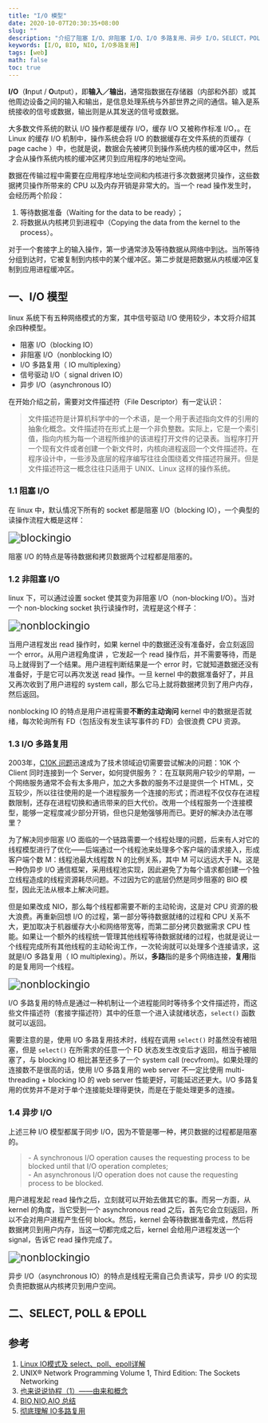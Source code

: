 ```yaml
---
title: "I/O 模型"
date: 2020-10-07T20:30:35+08:00
slug: ""
description: "介绍了阻塞 I/O、非阻塞 I/O、I/O 多路复用、异步 I/O，SELECT，POLL 和 EPOLL"
keywords: [I/O, BIO, NIO, I/O多路复用]
tags: [web]
math: false
toc: true
---
```


**I/O**（**I**nput / **O**utput），即**输入／输出**，通常指数据在存储器（内部和外部）或其他周边设备之间的输入和输出，是信息处理系统与外部世界之间的通信。输入是系统接收的信号或数据，输出则是从其发送的信号或数据。

大多数文件系统的默认 I/O 操作都是缓存 I/O，缓存 I/O 又被称作标准 I/O，。在 Linux 的缓存 I/O 机制中，操作系统会将 I/O 的数据缓存在文件系统的页缓存（ page cache ）中，也就是说，数据会先被拷贝到操作系统内核的缓冲区中，然后才会从操作系统内核的缓冲区拷贝到应用程序的地址空间。

数据在传输过程中需要在应用程序地址空间和内核进行多次数据拷贝操作，这些数据拷贝操作所带来的 CPU 以及内存开销是非常大的。当一个 read 操作发生时，会经历两个阶段：

1. 等待数据准备（Waiting for the data to be ready）；
2. 将数据从内核拷贝到进程中（Copying the data from the kernel to the process）。

对于一个套接字上的输入操作，第一步通常涉及等待数据从网络中到达。当所等待分组到达时，它被复制到内核中的某个缓冲区。第二步就是把数据从内核缓冲区复制到应用进程缓冲区。

## 一、I/O 模型

linux 系统下有五种网络模式的方案，其中信号驱动 I/O 使用较少，本文将介绍其余四种模型。

* 阻塞 I/O（blocking IO）
* 非阻塞 I/O（nonblocking IO）
* I/O 多路复用（ IO multiplexing）
* 信号驱动 I/O（ signal driven IO）
* 异步 I/O（asynchronous IO）

在开始介绍之前，需要对文件描述符（File Descriptor）有一定认识：

> 文件描述符是计算机科学中的一个术语，是一个用于表述指向文件的引用的抽象化概念。文件描述符在形式上是一个非负整数。实际上，它是一个索引值，指向内核为每一个进程所维护的该进程打开文件的记录表。当程序打开一个现有文件或者创建一个新文件时，内核向进程返回一个文件描述符。在程序设计中，一些涉及底层的程序编写往往会围绕着文件描述符展开。但是文件描述符这一概念往往只适用于 UNIX、Linux 这样的操作系统。

### 1.1 阻塞 I/O

在 linux 中，默认情况下所有的 socket 都是阻塞 I/O（blocking IO），一个典型的读操作流程大概是这样：

<img src="https://qttblog.oss-cn-hangzhou.aliyuncs.com/after9.9/nio1.png" alt="blockingio" style="zoom:150%;" />

阻塞 I/O 的特点是等待数据和拷贝数据两个过程都是阻塞的。

### 1.2 非阻塞 I/O

linux 下，可以通过设置 socket 使其变为非阻塞 I/O（non-blocking I/O）。当对一个 non-blocking socket 执行读操作时，流程是这个样子：

<img src="https://qttblog.oss-cn-hangzhou.aliyuncs.com/after9.9/nio2.png" alt="nonblockingio" style="zoom:150%;" />

当用户进程发出 read 操作时，如果 kernel 中的数据还没有准备好，会立刻返回一个 error。从用户进程角度讲 ，它发起一个 read 操作后，并不需要等待，而是马上就得到了一个结果。用户进程判断结果是一个 error 时，它就知道数据还没有准备好，于是它可以再次发送 read 操作。一旦 kernel 中的数据准备好了，并且又再次收到了用户进程的 system call，那么它马上就将数据拷贝到了用户内存，然后返回。

nonblocking IO 的特点是用户进程需要**不断的主动询问** kernel 中的数据是否就绪，每次轮询所有 FD（包括没有发生读写事件的 FD）会很浪费 CPU 资源。

### 1.3 I/O 多路复用

2003年，[C10K 问题](https://link.zhihu.com/?target=http%3A//www.kegel.com/c10k.html)迅速成为了技术领域迫切需要尝试解决的问题：10K 个 Client 同时连接到一个 Server，如何提供服务？：在互联网用户较少的早期，一个网络服务通常不会有太多用户，加之大多数的服务不过是提供一个 HTML，交互较少，所以往往使用的是一个进程服务一个连接的形式；而进程不仅仅存在进程数限制，还存在进程切换和通讯带来的巨大代价。改用一个线程服务一个连接模型，能够一定程度减少部分开销，但也只是勉强够用而已。更好的解决办法在哪里？

为了解决同步阻塞 I/O 面临的一个链路需要一个线程处理的问题，后来有人对它的线程模型进行了优化——后端通过一个线程池来处理多个客户端的请求接入，形成客户端个数 M：线程池最大线程数 N 的比例关系，其中 M 可以远远大于 N。这是一种伪异步 I/O 通信框架，采用线程池实现，因此避免了为每个请求都创建一个独立线程造成的线程资源耗尽问题。不过因为它的底层仍然是同步阻塞的 BIO 模型，因此无法从根本上解决问题。

但是如果改成 NIO，那么每个线程都需要不断的主动轮询，这是对 CPU 资源的极大浪费。再重新回想 I/O 的过程，第一部分等待数据就绪的过程和 CPU 关系不大，更加取决于机器缓存大小和网络带宽等，而第二部分拷贝数据需求 CPU 性能。如果让一个额外的线程统一管理其他线程等待数据就绪的过程，也就是说让一个线程完成所有其他线程的主动轮询工作，一次轮询就可以处理多个连接请求，这就是I/O 多路复用（ IO multiplexing）。所以，**多路**指的是多个网络连接，**复用**指的是复用同一个线程。

<img src="https://qttblog.oss-cn-hangzhou.aliyuncs.com/after9.9/nio3.png" alt="nonblockingio" style="zoom:150%;" />

I/O 多路复用的特点是通过一种机制让一个进程能同时等待多个文件描述符，而这些文件描述符（套接字描述符）其中的任意一个进入读就绪状态，`select()` 函数就可以返回。

需要注意的是，使用 I/O 多路复用技术时，线程在调用 `select()` 时虽然没有被阻塞，但是  `select()` 在所需求的任意一个 FD 状态发生改变后才返回，相当于被阻塞了，与 blocking IO 相比甚至还多了一个 system call (recvfrom)。如果处理的连接数不是很高的话，使用 I/O 多路复用的 web server 不一定比使用 multi-threading + blocking IO 的 web server 性能更好，可能延迟还更大。I/O 多路复用的优势并不是对于单个连接能处理得更快，而是在于能处理更多的连接。

### 1.4 异步 I/O

上述三种 I/O 模型都属于同步 I/O，因为不管是哪一种，拷贝数据的过程都是阻塞的。

> \- A synchronous I/O operation causes the requesting process to be blocked until that I/O operation completes;<br>\- An asynchronous I/O operation does not cause the requesting process to be blocked.

用户进程发起 read 操作之后，立刻就可以开始去做其它的事。而另一方面，从 kernel 的角度，当它受到一个 asynchronous read 之后，首先它会立刻返回，所以不会对用户进程产生任何 block。然后，kernel 会等待数据准备完成，然后将数据拷贝到用户内存，当这一切都完成之后，kernel 会给用户进程发送一个 signal，告诉它 read 操作完成了。

<img src="https://qttblog.oss-cn-hangzhou.aliyuncs.com/after9.9/nio4.png" alt="nonblockingio" style="zoom:150%;" />

异步 I/O（asynchronous IO）的特点是线程无需自己负责读写，异步 I/O 的实现负责把数据从内核拷贝到用户空间。

## 二、SELECT, POLL & EPOLL



## 参考

1. [Linux IO模式及 select、poll、epoll详解](https://segmentfault.com/a/1190000003063859)
2. UNIX® Network Programming Volume 1, Third Edition: The Sockets Networking
3. [也来说说协程（1）——由来和概念](https://zhuanlan.zhihu.com/p/204965836)
4. [BIO,NIO,AIO 总结](https://github.com/Snailclimb/JavaGuide/blob/master/docs/java/BIO-NIO-AIO.md)
5. [彻底理解 IO多路复用](https://juejin.im/post/6844904200141438984)